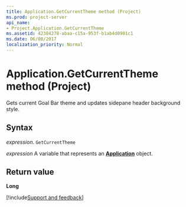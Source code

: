 ```yaml
---
title: Application.GetCurrentTheme method (Project)
ms.prod: project-server
api_name:
- Project.Application.GetCurrentTheme
ms.assetid: 42384278-abaa-c15a-953f-b1ab4d0901c1
ms.date: 06/08/2017
localization_priority: Normal
---
```



# Application.GetCurrentTheme method (Project)

Gets current Goal Bar theme and updates sidepane header background style.


## Syntax

_expression_. `GetCurrentTheme`

_expression_ A variable that represents an **[Application](Project.Application.md)** object.


## Return value

 **Long**

[!include[Support and feedback](~/includes/feedback-boilerplate.md)]